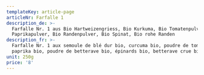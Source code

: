 ```yaml
---
templateKey: article-page
articleNr: Farfalle 1
description_de: >-
  Farfalle Nr. 1 aus Bio Hartweizengriess, Bio Kurkuma, Bio Tomatenpulver, Bio
  Paprikapulver, Bio Randenpulver, Bio Spinat, Bio rohe Randen
description_fr: >-
  Farfalle Nr. 1 aux semoule de blé dur bio, curcuma bio, poudre de tomate bio,
  paprika bio, poudre de betterave bio, épinards bio, betterave crue bio
unit: 250g
price: '8'
---
```


